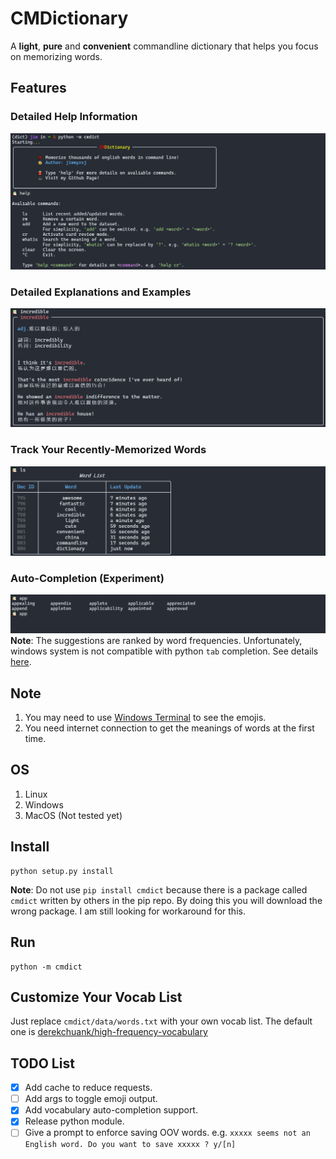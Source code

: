 # CMDictionary

A **light**, **pure** and **convenient** commandline dictionary that helps you focus on memorizing words.

## Features

### Detailed Help Information
![demo_help](asset/demo_help.jpg)

### Detailed Explanations and Examples
![demo_query](asset/demo_query.jpg)

### Track Your Recently-Memorized Words
![demo_list](asset/demo_list.jpg)

### Auto-Completion (Experiment)
![demo_auto](asset/demo_auto.jpg)
**Note**: The suggestions are ranked by word frequencies. Unfortunately, windows system is not compatible with python `tab` completion. See details [here](https://stackoverflow.com/questions/1081405/python-tab-completion-in-windows).

## Note

1. You may need to use [Windows Terminal](https://github.com/microsoft/terminal) to see the emojis.
2. You need internet connection to get the meanings of words at the first time.

## OS
1. Linux
2. Windows
3. MacOS (Not tested yet)
## Install

```
python setup.py install
```

**Note**: Do not use `pip install cmdict` because there is a package called `cmdict` written by others in the pip repo. By doing this you will download the wrong package. I am still looking for workaround for this.

## Run

```
python -m cmdict
```

## Customize Your Vocab List
Just replace `cmdict/data/words.txt` with your own vocab list. The default one is [derekchuank/high-frequency-vocabulary](https://github.com/derekchuank/high-frequency-vocabulary/blob/master/20k.txt)

## TODO List
- [x] Add cache to reduce requests.
- [ ] Add args to toggle emoji output.
- [x] Add vocabulary auto-completion support.
- [x] Release python module.
- [ ] Give a prompt to enforce saving OOV words. e.g. `xxxxx seems not an English word. Do you want to save xxxxx ? y/[n]`
